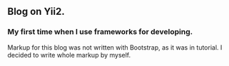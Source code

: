 Blog on Yii2. 
----------------------------------------------------------------
### My first time when I use frameworks for developing. 

Markup for this blog was not written with Bootstrap, as it was in tutorial. I decided to write whole markup by myself.
